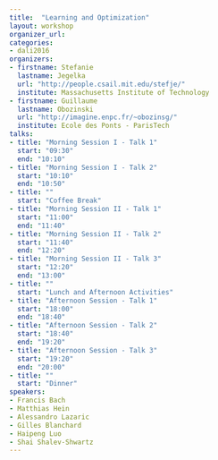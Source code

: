 ```yaml
---
title:  "Learning and Optimization"
layout: workshop
organizer_url: 
categories:
- dali2016
organizers:
- firstname: Stefanie
  lastname: Jegelka
  url: "http://people.csail.mit.edu/stefje/"
  institute: Massachusetts Institute of Technology
- firstname: Guillaume
  lastname: Obozinski
  url: "http://imagine.enpc.fr/~obozinsg/"
  institute: Ecole des Ponts - ParisTech
talks:
- title: "Morning Session I - Talk 1"
  start: "09:30"
  end: "10:10"
- title: "Morning Session I - Talk 2"
  start: "10:10"
  end: "10:50"
- title: ""
  start: "Coffee Break"
- title: "Morning Session II - Talk 1"
  start: "11:00"
  end: "11:40"
- title: "Morning Session II - Talk 2"
  start: "11:40"
  end: "12:20"
- title: "Morning Session II - Talk 3"
  start: "12:20"
  end: "13:00"
- title: ""
  start: "Lunch and Afternoon Activities"
- title: "Afternoon Session - Talk 1"
  start: "18:00"
  end: "18:40"
- title: "Afternoon Session - Talk 2"
  start: "18:40"
  end: "19:20"
- title: "Afternoon Session - Talk 3"
  start: "19:20"
  end: "20:00"
- title: ""
  start: "Dinner"
speakers:
- Francis Bach 
- Matthias Hein 
- Alessandro Lazaric 
- Gilles Blanchard 
- Haipeng Luo 
- Shai Shalev-Shwartz 
---
```

